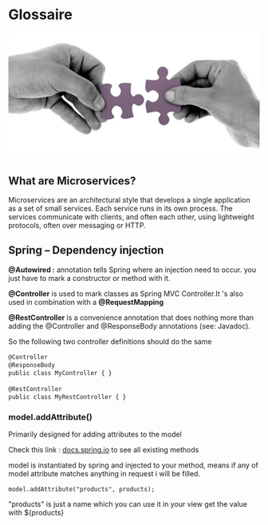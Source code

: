 # Glossaire

![](assets/microservices.jpg)

## What are Microservices?

Microservices are an architectural style that develops a single application as a set of small services. Each service runs in its own process. The services communicate with clients, and often each other, using lightweight protocols, often over messaging or HTTP.

## Spring – Dependency injection

**@Autowired :** annotation tells Spring where an injection need to occur. you just have to mark a constructor or method with it.

**@Controller** is used to mark classes as Spring MVC Controller.It 's also used in combination with a **@RequestMapping**

**@RestController** is a convenience annotation that does nothing more than adding the @Controller and @ResponseBody annotations (see: Javadoc).

So the following two controller definitions should do the same

```
@Controller
@ResponseBody
public class MyController { }

@RestController
public class MyRestController { }
```

### model.addAttribute()

Primarily designed for adding attributes to the model

Check this link : [docs.spring.io](https://docs.spring.io/spring/docs/current/javadoc-api/org/springframework/ui/Model.html) to see all existing methods

model is instantiated by spring and injected to your method, means if any of model attribute matches anything in request i will be filled.

```
model.addAttribute("products", products);
```

"products" is just a name which you can use it in your view get the value with \${products}
